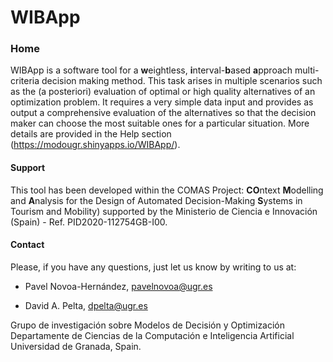 # WIBApp


### Home

WIBApp is a software tool for a **w**eightless, **i**nterval-**b**ased **a**pproach multi-criteria decision making method. This task arises in multiple scenarios such as the (a posteriori) evaluation of optimal or high quality alternatives of an optimization problem. It requires a very simple data input and provides as output a comprehensive evaluation of the alternatives so that the decision maker can choose the most suitable ones for a particular situation. More details are provided in the Help section (https://modougr.shinyapps.io/WIBApp/).

#### Support

This tool has been developed within the COMAS Project: **CO**ntext **M**odelling and **A**nalysis for the Design of Automated Decision-Making **S**ystems in Tourism and Mobility) supported by the Ministerio de Ciencia e Innovación (Spain) - Ref. PID2020-112754GB-I00.

#### Contact

Please, if you have any questions, just let us know by writing to us at:

- Pavel Novoa-Hernández, [pavelnovoa@ugr.es](mailto:pavelnovoa@ugr.es)  

- David A. Pelta, [dpelta@ugr.es](mailto:dpelta@ugr.es)


Grupo de investigación sobre Modelos de Decisión y Optimización
Departamente de Ciencias de la Computación e Inteligencia Artificial
Universidad de Granada, Spain.
